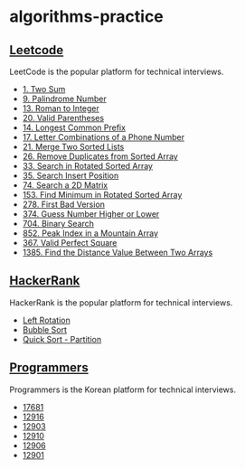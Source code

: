 # algorithms-practice

## [Leetcode](https://leetcode.com/problemset/all/)
LeetCode is the popular platform for technical interviews.
- [1. Two Sum]()
- [9. Palindrome Number]()
- [13. Roman to Integer]()
- [20. Valid Parentheses]()
- [14. Longest Common Prefix]()
- [17. Letter Combinations of a Phone Number]()
- [21. Merge Two Sorted Lists]()
- [26. Remove Duplicates from Sorted Array]()
- [33. Search in Rotated Sorted Array](https://github.com/cottonpup/algorithms-practice/blob/main/src/leetcode/search.ts)
- [35. Search Insert Position](https://github.com/cottonpup/algorithms-practice/blob/main/src/leetcode/searchInsert.ts)
- [74. Search a 2D Matrix](https://github.com/cottonpup/algorithms-practice/blob/main/src/leetcode/searchMatrix.ts)
- [153. Find Minimum in Rotated Sorted Array](https://github.com/cottonpup/algorithms-practice/blob/main/src/leetcode/findMinNum.ts)
- [278. First Bad Version](https://github.com/cottonpup/algorithms-practice/blob/main/src/leetcode/solution.ts)
- [374. Guess Number Higher or Lower](https://github.com/cottonpup/algorithms-practice/blob/main/src/leetcode/guessNumber.ts)
- [704. Binary Search](https://github.com/cottonpup/algorithms-practice/blob/main/src/leetcode/search.ts)
- [852. Peak Index in a Mountain Array](https://github.com/cottonpup/algorithms-practice/blob/main/src/leetcode/peakIndexInMountainArray.ts)
- [367. Valid Perfect Square](https://github.com/cottonpup/algorithms-practice/blob/main/src/leetcode/isPerfectSquare.ts)
- [1385. Find the Distance Value Between Two Arrays](https://github.com/cottonpup/algorithms-practice/blob/main/src/leetcode/findTheDistanceValue.ts)

## [HackerRank](https://www.hackerrank.com/dashboard)
HackerRank is the popular platform for technical interviews.
- [Left Rotation](https://github.com/cottonpup/algorithms-practice/blob/main/src/hackerrank/rotLeft.js)
- [Bubble Sort](https://github.com/cottonpup/algorithms-practice/blob/main/src/hackerrank/countSwaps.js)
- [Quick Sort - Partition](https://github.com/cottonpup/algorithms-practice/blob/main/src/hackerrank/quickSort.js)


## [Programmers](https://programmers.co.kr/learn/challenges)
Programmers is the Korean platform for technical interviews.

- [17681](https://github.com/cottonpup/algorithms-practice/blob/main/src/programmers/correspondingBits.js)
- [12916](https://github.com/cottonpup/algorithms-practice/blob/main/src/programmers/countCharacters.js)
- [12903](https://github.com/cottonpup/algorithms-practice/blob/main/src/programmers/middleLetterOfStr.js)
- [12910](https://github.com/cottonpup/algorithms-practice/blob/main/src/programmers/remainingNumberArr.js)
- [12906](https://github.com/cottonpup/algorithms-practice/blob/main/src/programmers/removeDuplicatesFn.js)
- [12901](https://github.com/cottonpup/algorithms-practice/blob/main/src/programmers/getWeekdayOfLeapYear.js)